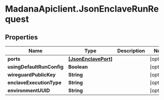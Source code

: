 # MadanaApiclient.JsonEnclaveRunRequest

## Properties

Name | Type | Description | Notes
------------ | ------------- | ------------- | -------------
**ports** | [**[JsonEnclavePort]**](JsonEnclavePort.md) |  | [optional] 
**usingDefaultRunConfig** | **Boolean** |  | [optional] 
**wireguardPublicKey** | **String** |  | [optional] 
**enclaveExecutionType** | **String** |  | [optional] 
**environmentUUID** | **String** |  | [optional] 


